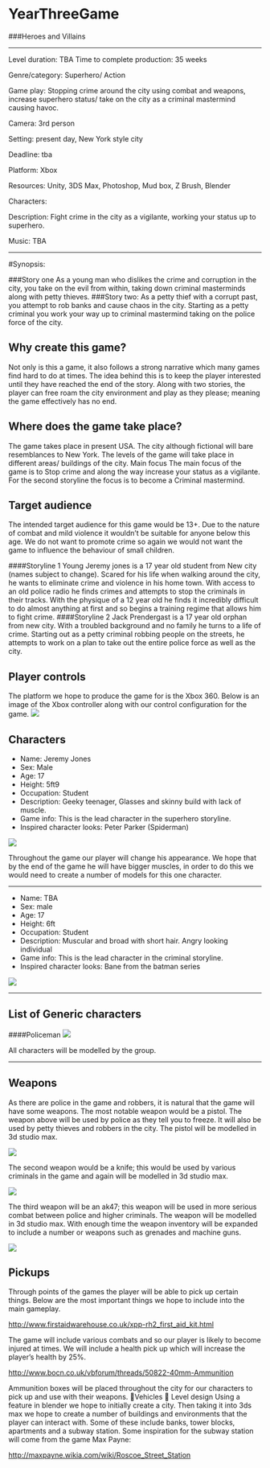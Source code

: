 YearThreeGame
=============
###Heroes and Villains 

------------------------
Level duration: TBA
Time to complete production:  35 weeks

Genre/category:  Superhero/ Action  

Game play: Stopping crime around the city using combat and weapons, increase superhero status/ take on the city as a criminal mastermind causing havoc. 

Camera: 3rd person

Setting:  present day, New York style city

Deadline:  tba

Platform:  Xbox

Resources: Unity, 3DS Max, Photoshop, Mud box, Z Brush, Blender

Characters: 

Description: Fight crime in the city as a vigilante, working your status up to superhero. 

Music:  TBA 

------------

#Synopsis: 

###Story one
As a young man who dislikes the crime and corruption in the city, you take on the evil from within, taking down criminal masterminds along with petty thieves. 
###Story two:
As a petty thief with a corrupt past, you attempt to rob banks and cause chaos in the city. Starting as a petty criminal you work your way up to criminal mastermind taking on the police force of the city. 

Why create this game?
---------------------
Not only is this a game, it also follows a strong narrative which many games find hard to do at times. The idea behind this is to keep the player interested until they have reached the end of the story. Along with two stories, the player can free roam the city environment and play as they please; meaning the game effectively has no end. 



Where does the game take place?
-------------------------------

The game takes place in present USA. The city although fictional will bare resemblances to New York. The levels of the game will take place in different areas/ buildings of the city. 
Main focus 
The main focus of the game is to Stop crime and along the way increase your status as a vigilante. For the second storyline the focus is to become a Criminal mastermind.  

Target audience
---------------

The intended target audience for this game would be 13+. Due to the nature of combat and mild violence it wouldn’t be suitable for anyone below this age. We do not want to promote crime so again we would not want the game to influence the behaviour of small children. 

####Storyline 1
Young Jeremy jones is a 17 year old student from New city (names subject to change). Scared for his life when walking around the city, he wants to eliminate crime and violence in his home town. With access to an old police radio he finds crimes and attempts to stop the criminals in their tracks. With the physique of a 12 year old he finds it incredibly difficult to do almost anything at first and so begins a training regime that allows him to fight crime. 
####Storyline 2
Jack Prendergast is a 17 year old orphan from new city. With a troubled background and no family he turns to a life of crime. Starting out as a petty criminal robbing people on the streets, he attempts to work on a plan to take out the entire police force as well as the city. 

Player controls
---------------
The platform we hope to produce the game for is the Xbox 360. Below is an image of the Xbox controller along with our control configuration for the game. 
![](http://pective.com/m/xbox-360-controller-2)

Characters
----------
* Name: Jeremy Jones 
* Sex: Male 
* Age: 17
* Height: 5ft9
* Occupation: Student
* Description: Geeky teenager, Glasses and skinny build with lack of muscle. 
* Game info: This is the lead character in the superhero storyline.   
* Inspired character looks:
Peter Parker (Spiderman)
 
![](https://sphotos.xx.fbcdn.net/hphotos-ash3/522094_163044170496451_2063001925_n.jpg)

Throughout the game our player will change his appearance. We hope that by the end of the game he will have bigger muscles, in order to do this we would need to create a number of models for this one character.

---

* Name: TBA
* Sex: male 
* Age: 17
* Height: 6ft
* Occupation: Student
* Description: Muscular and broad with short hair. Angry looking individual 
* Game info: This is the lead character in the criminal storyline.   
* Inspired character looks: Bane from the batman series
 
![](http://l3.yimg.com/bt/api/res/1.2/p0w6rZ1pVsW9YHqNImglzw--/YXBwaWQ9eW5ld3M7cT04NTt3PTMwMw--/http://media.zenfs.com/en-US/blogs/movietalk/Bane-jpg_181056.jpg)

---

List of Generic characters 
--------------------------
####Policeman
![](http://images3.wikia.nocookie.net/__cb20100322131138/gtawiki/images/thumb/6/6f/LCPD-GTA4-fitcops.jpg/800px-LCPD-GTA4-fitcops.jpg)
 
All characters will be modelled by the group.

---

Weapons
-------
As there are police in the game and robbers, it is natural that the game will have some weapons. The most notable weapon would be a pistol. The weapon above will be used by police as they tell you to freeze. It will also be used by petty thieves and robbers in the city. The pistol will be modelled in 3d studio max.

![](http://world.guns.ru/userfiles/_thumbs/Images/handguns/jordan/1287736207.jpg)

The second weapon would be a knife; this would be used by various criminals in the game and again will be modelled in 3d studio max.

![](http://www.aceros-de-hispania.com/image/links_subseccions/fallkniven-knife.jpg)

The third weapon will be an ak47; this weapon will be used in more serious combat between police and higher criminals. The weapon will be modelled in 3d studio max. With enough time the weapon inventory will be expanded to include a number or weapons such as grenades and machine guns. 

![](http://world.guns.ru/userfiles/_thumbs/Images/assault/as01/ak46_1.jpg)

Pickups
-------
Through points of the games the player will be able to pick up certain things.  Below are the most important things we hope to include into the main gameplay.
 
 http://www.firstaidwarehouse.co.uk/xpp-rh2_first_aid_kit.html




The game will include various combats and so our player is likely to become injured at times. We will include a health pick up which will increase the player’s health by 25%.
 
http://www.bocn.co.uk/vbforum/threads/50822-40mm-Ammunition





Ammunition boxes will be placed throughout the city for our characters to pick up and use with their weapons. Vehicles

Level design 
Using a feature in blender we hope to initially create a city. Then taking it into 3ds max we hope to create a number of buildings and environments that the player can interact with. 
Some of these include banks, tower blocks, apartments and a subway station.
Some inspiration for the subway station will come from the game Max Payne:
 







http://maxpayne.wikia.com/wiki/Roscoe_Street_Station